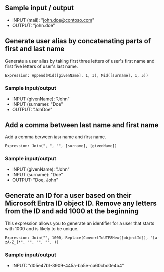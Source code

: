 ## Sample input / output

- INPUT (mail): "john.doe@contoso.com"
- OUTPUT: "john.doe"

## Generate user alias by concatenating parts of first and last name

Generate a user alias by taking first three letters of user's first name and first five letters of user's last name.

```
Expression: Append(Mid([givenName], 1, 3), Mid([surname], 1, 5))
```

### Sample input/output

- INPUT (givenName): "John"
- INPUT (surname): "Doe"
- OUTPUT: "JohDoe"

## Add a comma between last name and first name

Add a comma between last name and first name.

```
Expression: Join(", ", "", [surname], [givenName])
```

### Sample input/output

- INPUT (givenName): "John"
- INPUT (surname): "Doe"
- OUTPUT: "Doe, John"

## Generate an ID for a user based on their Microsoft Entra ID object ID. Remove any letters from the ID and add 1000 at the beginning

This expression allows you to generate an identifier for a user that starts with 1000 and is likely to be unique.

```
Expression: Join("", 1000, Replace(ConvertToUTF8Hex([objectId]), "[a-zA-Z_]*", "", "", "", ))
```

### Sample input/output

- INPUT: "d05e47b1-3909-445a-ba5e-ca60cbc0e4b4"